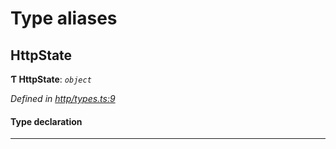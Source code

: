 

# Type aliases

<a id="httpstate"></a>

##  HttpState

**Ƭ HttpState**: *`object`*

*Defined in [http/types.ts:9](https://github.com/polkadot-js/api/blob/8e6c5f6/packages/rpc-provider/src/http/types.ts#L9)*

#### Type declaration

___

